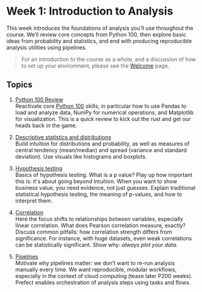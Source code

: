 # Week 1: Introduction to Analysis

This week introduces the foundations of analysis you’ll use throughout the course. We’ll review core concepts from Python 100, then explore basic ideas from probability and statistics, and end with producing reproducible analysis utilities using pipelines. 

> For an introduction to the course as a whole, and a discussion of how to set up your environment, please see the [Welcome](../README.md) page. 

## Topics
1. [Python 100 Review](01_python100_review.md)  
Reactivate core [Python 100](https://github.com/Code-the-Dream-School/python-essentials) skills, in particular how to use Pandas to load and analyze data, NumPy for numerical operations, and Matplotlib for visualization. This is a quick review to kick out the rust and get our heads back in the game. 

2. [Descriptive statistics and distributions](02_distributions.md)  
Build intuition for distributions and probability, as well as measures of central tendency (mean/median) and spread (variance and standard deviation). Use visuals like histograms and boxplots.

3. [Hypothesis testing](03_hypothesis_testing.md)  
Basics of hypothesis testing. What is a p value? Play up how important this is: it's about going beyond intuition. When you want to show business value, you need evidence, not just guesses. Explain traditional statistical hypothesis testing, the meaning of p-values, and how to interpret them.

4. [Correlation](04_correlation.md)  
Here the focus shifts to relationships *between* variables, especially linear correlation. What does Pearson correlation measure, exactly? Discuss common pitfalls: how correlation strength differs from significance. For instance, with huge datasets, even weak correlations can be statistically significant. Show why: *always plot your data*.

5. [Pipelines](05_pipelines.md)  
Motivate why pipelines matter: we don’t want to re-run analysis manually every time. We want reproducible, modular workflows, especially in the context of cloud computing (tease later P200 weeks). Prefect enables orchestration of analysis steps using tasks and flows.

